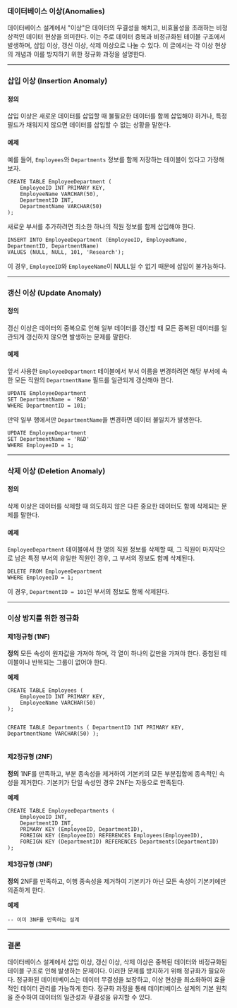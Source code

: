 <h3 id="데이터베이스-이상anomalies">데이터베이스 이상(Anomalies)</h3>
<p>데이터베이스 설계에서 &quot;이상&quot;은 데이터의 무결성을 해치고, 비효율성을 초래하는 비정상적인 데이터 현상을 의미한다. 이는 주로 데이터 중복과 비정규화된 테이블 구조에서 발생하며, 삽입 이상, 갱신 이상, 삭제 이상으로 나눌 수 있다. 이 글에서는 각 이상 현상의 개념과 이를 방지하기 위한 정규화 과정을 설명한다.</p>
<hr />
<h3 id="삽입-이상-insertion-anomaly">삽입 이상 (Insertion Anomaly)</h3>
<h4 id="정의">정의</h4>
<p>삽입 이상은 새로운 데이터를 삽입할 때 불필요한 데이터를 함께 삽입해야 하거나, 특정 필드가 채워지지 않으면 데이터를 삽입할 수 없는 상황을 말한다.</p>
<h4 id="예제">예제</h4>
<p>예를 들어, <code>Employees</code>와 <code>Departments</code> 정보를 함께 저장하는 테이블이 있다고 가정해보자.</p>
<pre><code class="language-sql">CREATE TABLE EmployeeDepartment (
    EmployeeID INT PRIMARY KEY,
    EmployeeName VARCHAR(50),
    DepartmentID INT,
    DepartmentName VARCHAR(50)
);</code></pre>
<p>새로운 부서를 추가하려면 최소한 하나의 직원 정보를 함께 삽입해야 한다.</p>
<pre><code class="language-sql">INSERT INTO EmployeeDepartment (EmployeeID, EmployeeName, DepartmentID, DepartmentName)
VALUES (NULL, NULL, 101, 'Research');</code></pre>
<p>이 경우, <code>EmployeeID</code>와 <code>EmployeeName</code>이 NULL일 수 없기 때문에 삽입이 불가능하다.</p>
<hr />
<h3 id="갱신-이상-update-anomaly">갱신 이상 (Update Anomaly)</h3>
<h4 id="정의-1">정의</h4>
<p>갱신 이상은 데이터의 중복으로 인해 일부 데이터를 갱신할 때 모든 중복된 데이터를 일관되게 갱신하지 않으면 발생하는 문제를 말한다.</p>
<h4 id="예제-1">예제</h4>
<p>앞서 사용한 <code>EmployeeDepartment</code> 테이블에서 부서 이름을 변경하려면 해당 부서에 속한 모든 직원의 <code>DepartmentName</code> 필드를 일관되게 갱신해야 한다.</p>
<pre><code class="language-sql">UPDATE EmployeeDepartment
SET DepartmentName = 'R&amp;D'
WHERE DepartmentID = 101;</code></pre>
<p>만약 일부 행에서만 <code>DepartmentName</code>을 변경하면 데이터 불일치가 발생한다.</p>
<pre><code class="language-sql">UPDATE EmployeeDepartment
SET DepartmentName = 'R&amp;D'
WHERE EmployeeID = 1;</code></pre>
<hr />
<h3 id="삭제-이상-deletion-anomaly">삭제 이상 (Deletion Anomaly)</h3>
<h4 id="정의-2">정의</h4>
<p>삭제 이상은 데이터를 삭제할 때 의도하지 않은 다른 중요한 데이터도 함께 삭제되는 문제를 말한다.</p>
<h4 id="예제-2">예제</h4>
<p><code>EmployeeDepartment</code> 테이블에서 한 명의 직원 정보를 삭제할 때, 그 직원이 마지막으로 남은 특정 부서의 유일한 직원인 경우, 그 부서의 정보도 함께 삭제된다.</p>
<pre><code class="language-sql">DELETE FROM EmployeeDepartment
WHERE EmployeeID = 1;</code></pre>
<p>이 경우, <code>DepartmentID = 101</code>인 부서의 정보도 함께 삭제된다.</p>
<hr />
<h3 id="이상-방지를-위한-정규화">이상 방지를 위한 정규화</h3>
<h4 id="제1정규형-1nf">제1정규형 (1NF)</h4>
<p><strong>정의</strong>
모든 속성이 원자값을 가져야 하며, 각 열이 하나의 값만을 가져야 한다. 중첩된 테이블이나 반복되는 그룹이 없어야 한다.</p>
<p><strong>예제</strong></p>
<pre><code class="language-sql">CREATE TABLE Employees (
    EmployeeID INT PRIMARY KEY,
    EmployeeName VARCHAR(50)
);

CREATE TABLE Departments (
    DepartmentID INT PRIMARY KEY,
    DepartmentName VARCHAR(50)
);</code></pre>
<h4 id="제2정규형-2nf">제2정규형 (2NF)</h4>
<p><strong>정의</strong>
1NF를 만족하고, 부분 종속성을 제거하여 기본키의 모든 부분집합에 종속적인 속성을 제거한다. 기본키가 단일 속성인 경우 2NF는 자동으로 만족된다.</p>
<p><strong>예제</strong></p>
<pre><code class="language-sql">CREATE TABLE EmployeeDepartments (
    EmployeeID INT,
    DepartmentID INT,
    PRIMARY KEY (EmployeeID, DepartmentID),
    FOREIGN KEY (EmployeeID) REFERENCES Employees(EmployeeID),
    FOREIGN KEY (DepartmentID) REFERENCES Departments(DepartmentID)
);</code></pre>
<h4 id="제3정규형-3nf">제3정규형 (3NF)</h4>
<p><strong>정의</strong>
2NF를 만족하고, 이행 종속성을 제거하여 기본키가 아닌 모든 속성이 기본키에만 의존하게 한다.</p>
<p><strong>예제</strong></p>
<pre><code class="language-sql">-- 이미 3NF를 만족하는 설계</code></pre>
<hr />
<h3 id="결론">결론</h3>
<p>데이터베이스 설계에서 삽입 이상, 갱신 이상, 삭제 이상은 중복된 데이터와 비정규화된 테이블 구조로 인해 발생하는 문제이다. 이러한 문제를 방지하기 위해 정규화가 필요하다. 정규화된 데이터베이스는 데이터 무결성을 보장하고, 이상 현상을 최소화하여 효율적인 데이터 관리를 가능하게 한다. 정규화 과정을 통해 데이터베이스 설계의 기본 원칙을 준수하여 데이터의 일관성과 무결성을 유지할 수 있다.</p>